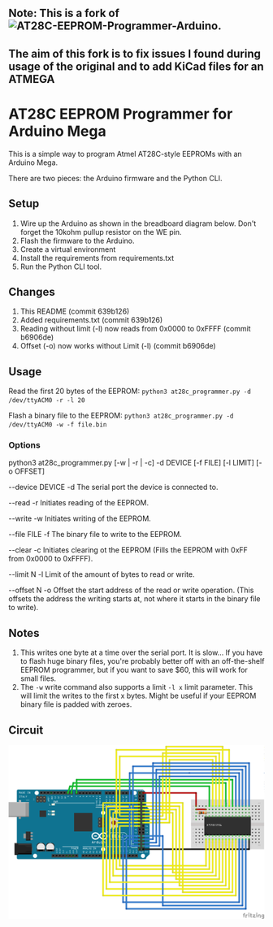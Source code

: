 ## Note: This is a fork of ![AT28C-EEPROM-Programmer-Arduino](https://github.com/crmaykish/AT28C-EEPROM-Programmer-Arduino).
## The aim of this fork is to fix issues I found during usage of the original and to add KiCad files for an ATMEGA 

# AT28C EEPROM Programmer for Arduino Mega

This is a simple way to program Atmel AT28C-style EEPROMs with an Arduino Mega.

There are two pieces: the Arduino firmware and the Python CLI.

## Setup

1) Wire up the Arduino as shown in the breadboard diagram below. Don't forget the 10kohm pullup resistor on the WE pin.
2) Flash the firmware to the Arduino.
3) Create a virtual environment
4) Install the requirements from requirements.txt
5) Run the Python CLI tool.

## Changes

1) This README (commit 639b126)
2) Added requirements.txt (commit 639b126)
3) Reading without limit (-l) now reads from 0x0000 to 0xFFFF (commit b6906de)
4) Offset (-o) now works without Limit (-l) (commit b6906de)

## Usage

Read the first 20 bytes of the EEPROM:
`python3 at28c_programmer.py -d /dev/ttyACM0 -r -l 20`

Flash a binary file to the EEPROM:
`python3 at28c_programmer.py -d /dev/ttyACM0 -w -f file.bin`

### Options

python3 at28c_programmer.py [-w | -r | -c] -d DEVICE [-f FILE] [-l LIMIT] [-o OFFSET]

--device DEVICE  -d     The serial port the device is connected to.

--read           -r     Initiates reading of the EEPROM.

--write          -w     Initiates writing of the EEPROM.

--file   FILE    -f     The binary file to write to the EEPROM.

--clear          -c     Initiates clearing ot the EEPROM (Fills the EEPROM with 0xFF from 0x0000 to 0xFFFF).

--limit  N       -l     Limit of the amount of bytes to read or write.

--offset N       -o     Offset the start address of the read or write operation. (This offsets the address the writing starts at, not where it starts in the binary file to write).

## Notes

1. This writes one byte at a time over the serial port. It is slow... If you have to flash huge binary files, you're probably better off with an off-the-shelf EEPROM programmer, but if you want to save $60, this will work for small files.
2. The `-w` write command also supports a limit `-l x` limit parameter. This will limit the writes to the first x bytes. Might be useful if your EEPROM binary file is padded with zeroes.

## Circuit

![Breadboard Diagram](at28c_programmer_bb.png)


